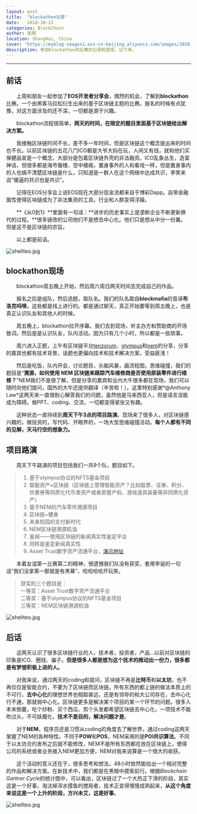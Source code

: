 ```yaml
---
layout: post
title:  "blockathon记录"
date:   2018-10-23
categories: BlockChain
author: 张翔
location: ShangHai, China
cover: "https://myblog-images1.oss-cn-beijing.aliyuncs.com/images/2018-10-23-blockathon/7.jpg"
description: 参加blockathon的比赛的记录和感悟，记下来。
---
```

---
## 前话
&emsp;&emsp;上周和朋友一起参加了**EOS开发者分享会**，偶然的机会，了解到**blockathon**比赛。一个由黑客马拉松衍生出来的基于区块链主题的比赛。报名的时候有点犹豫，对这方面涉及的还不深，一切都是源于兴趣。<br>

&emsp;&emsp;blockathon流程很简单，**两天的时间，在限定的题目里面基于区块链给出解决方案。**<br>

&emsp;&emsp;我接触区块链时间不长，差不多一年时间，但是区块链这个概念提出来的时间也不长。以前区块链的五花八门ICO都是大爷大妈在玩，人闲又有钱，就和他们买保健品宣是一个概念，大部分是包着区块链外壳的非法融资。ICO乱象丛生，造富神话，但很多都是海市蜃楼、空中楼阁，置身事外的人和看戏一样，但是置身事内的人也搞不清楚区块链是什么，只知道是一群人在这个网络中达成共识，李笑来说“傻逼的共识也是共识”。<br>

&emsp;&emsp;记得在EOS分享会上说EOS现在大部分现金流都来自于博彩Dapp。自带金融属性使得区块链成为了非法集资的工具。行业和人群变得浮躁。<br>


&emsp;&emsp;**《从0到1》**里面有一句话：**进步的历史事实上是垄断企业不断更新换代的过程。**很多链改的公司他们不是想去中心化。他们只是想从中分一份羹。但是这不是区块链的宗旨。<br>

&emsp;&emsp;以上都是前话。

![shellteo.jpg](https://myblog-images1.oss-cn-beijing.aliyuncs.com/images/2018-10-23-blockathon/1.jpg)

## blockathon现场
&emsp;&emsp;blockathon周五晚上开始，然后周六周日两天时间去完成自己的作品。<br>

&emsp;&emsp;报名之后是组队，然后选题，取队名。我们的队名取自**blockmafia**的音译**布洛克吗啡**。这些都是线上进行的。都是通过聊天，真正开始要等到周五晚上，也是真正认识队友和其他人的时候。<br>

&emsp;&emsp;周五晚上，blockathon拉开序幕。我们去到现场，听主办方和赞助商的开场致词。然后是是认识队友，队内活动。因为只有几个小时，所以都是一些琐事。<br>

&emsp;&emsp;周六进入正题，上午有区块链平台[tenzorum](https://tenzorum.org/)、[olympus](https://olympuslabs.io)和[nem](https://nem.io/)的分享，分享的嘉宾也都有技术背景，话题也更偏向技术和技术解决方案，受益匪浅！<br>

&emsp;&emsp;然后是吃饭，队内开会，讨论题目，头脑风暴，画流程图，思维碰撞，我们的题目是“**溯源，如何使用 NEM 区块链来跟踪汽车维修商是否使用原装零件进行维修？**”NEM我们不是很了解，但是分享的嘉宾和业内大牛很多都在现场，我们可以随时向他们提问，国外的大牛还提供翻译（辛苦啦！）。这里特别感谢*@Anthony Law*这两天来一直很耐心解答我们的问题，虽然他是马来西亚人，但是语言没能成为障碍。做PPT、coding、交流，一切都变得紧张又有趣。<br>

&emsp;&emsp;这种状态一直持续到**周天下午3点的项目路演**。现场来了很多人，对区块链感兴趣的，做投资的，写代码、开眼界的，一场大型思维碰撞活动。**每个人都有不同的见解，天马行空的想象力。**<br>

## 项目路演
&emsp;&emsp;周天下午路演的项目包括我们一共9个队，题目如下。

>  1. 基于olympus协议的NFTS基金项目
>  2. 智能资产×区块链（区块链上管理智能资产？比如股票、证券、积分、优惠券等同质化代币类资产或者房屋产权、游戏道具装备等非同质化资产）
>  3. 基于NEM的汽车零件溯源项目
>  4. 区块链+健身
>  5. 未来校园的支付新时代
>  6. NEM区块链溯源机油
>  7. 鉴闻——使用区块链的新闻真实性鉴定平台
>  8. 同样是鉴定新闻真实性
>  9. Asset Trust数字资产流通平台，[演示地址](http://2018blockathon.ju3ban.net/)

&emsp;&emsp;本着友谊第一比赛第二的精神，很遗憾我们队没有获奖，套用李诞的一句话“我们没拿第一那就是有黑幕”，哈哈哈哈开玩笑。

> 获奖的三个题目是：<br>
> 一等奖：Asset Trust数字资产流通平台<br>
> 二等奖：基于olympus协议的NFTS基金项目<br>
> 三等奖：NEM区块链溯源机油<br>

![shellteo.jpg](https://myblog-images1.oss-cn-beijing.aliyuncs.com/images/2018-10-23-blockathon/2.jpg)

## 后话

&emsp;&emsp;这两天认识了很多区块链行业的人，技术者，投资者，产品...以前对区块链的印象是ICO、圈钱、骗子。**但是很多人都是想为这个技术的推动出一份力，很多都是有梦想积极上进的人。**<br>

&emsp;&emsp;对我来说，通过两天的coding和提问，区块链不再是**比特币**和**以太坊**，也不再仅仅是智能合约，不要为了区块链而区块链。所有东西的都上链的做法本质上的不可行，**去中心化**的理想世界也相距甚远，还是有领导的和大公司存在，去中心化行不通，那就弱中心化。区块链更多是解决某个项目的某一个环节的问题。很多人本末倒置，吃个炒粉、买个西瓜、剪个头发都希望区块链去中心化，一项技术不能吹过头，不可妖魔化，**技术不是目的，解决问题才是**。<br>

&emsp;&emsp;对于**NEM**，程序员还是习惯从coding的角度去了解世界，通过coding这两天掌握了NEM的各种特性。不同于**POW**和**POS**，NEM采用的是**POI共识算法**。不同于以太坊合约发布之后就不能修改，NEM不是所有东西都在放在区块链上，使得公司的系统或者业务接入NEM更加方便，NEM对我来说算是一个很大的收获。<br>

&emsp;&emsp;这个活动的意义还在于，很多思考和想法，48小时依然能给出一个相对完整的作品和解决方案。在新技术中，我们都是在黑暗中摸索前行。根据*Blockchain Gartner Cycle*的统计图中，可以看出，区块链过了一个大热正下滑的阶段，其实这是一个好事，淘汰掉浑水摸鱼的搅局者，技术正变得慢慢成熟起来，**从这个角度来说这是一个上升的阶段，方兴未艾，这是好事**。

![shellteo.jpg](https://myblog-images1.oss-cn-beijing.aliyuncs.com/images/2018-10-23-blockathon/10.png)